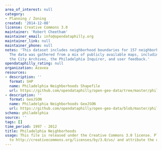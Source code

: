 ```yaml
---
area_of_interest: null
category:
- Planning / Zoning
created: '2014-12-08'
license: Creative Commons 3.0
maintainer: 'Robert Cheetham'
maintainer_email: info@opendataphilly.org
maintainer_link: null
maintainer_phone: null
notes: 'This dataset includes neighborhood boundaries for 157 neighborhoods in Philadelphia.
  The data was gathered from a mix of publicly available maps, including from the City of Philadelphia,
  the City Archives, the Philadelphia Inquirer, and user feedback.'
opendataphilly_rating: null
organization: Azavea
resources:
- description: ''
  format: SHP
  name: Philadelphia Neighborhoods Shapefile
  url: https://github.com/opendataphilly/open-geo-data/tree/master/philadelphia-neighborhoods
- description: ''
  format: GeoJSON
  name: Philadelphia Neighborhoods GeoJSON
  url: https://github.com/opendataphilly/open-geo-data/blob/master/philadelphia-neighborhoods/philadelphia-neighborhoods.geojson
schema: philadelphia
source: ''
tags: []
time_period: 1997 - 2012
title: Philadelphia Neighborhoods
usage: This file is released under the Creative Commons 3.0 license. Please refer
  to http://creativecommons.org/licenses/by/3.0/us/ and attribute the data to Robert Cheetham
---
```

